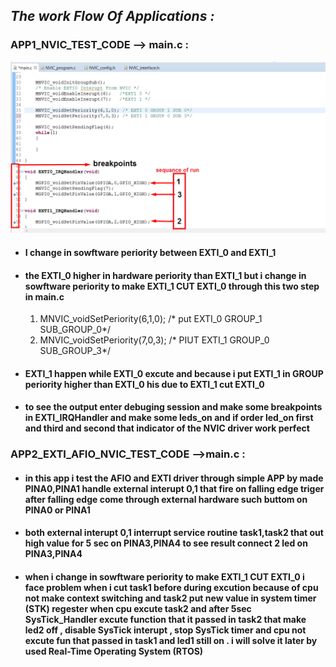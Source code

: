 ## _The work Flow Of Applications :_
### APP1_NVIC_TEST_CODE --> main.c :
![alt text](05-APPLICATIONS/images/APP1_NVIC_TEST_CODE.png "APP1_main.c")

* #### I change in sowftware periority between EXTI_0 and EXTI_1 
* #### the EXTI_0 higher in hardware periority than EXTI_1 but i change in sowftware periority to make EXTI_1 CUT EXTI_0 through this two step in main.c 


    1. MNVIC_voidSetPeriority(6,1,0); /* put EXTI_0 GROUP_1 SUB_GROUP_0*/
    2. MNVIC_voidSetPeriority(7,0,3); /* PIUT EXTI_1 GROUP_0 SUB_GROUP_3*/

* #### EXTI_1 happen while EXTI_0 excute and because i put EXTI_1 in GROUP periority higher than EXTI_0 his due to EXTI_1 cut EXTI_0
* #### to see the output enter debuging session and make some breakpoints in EXTI_IRQHandler and  make some leds_on and if order led_on first and third and second that indicator of the NVIC driver work perfect 

### APP2_EXTI_AFIO_NVIC_TEST_CODE -->main.c :
* #### in this app i test the AFIO and EXTI driver through simple APP by made PINA0,PINA1 handle external interupt 0,1 that fire on falling edge triger after falling edge come through external hardware such buttom on PINA0 or PINA1
* #### both external interupt 0,1 interrupt service routine task1,task2 that out high value for 5 sec on PINA3,PINA4 to see result connect 2 led on PINA3,PINA4
* #### when i change in sowftware periority to make EXTI_1 CUT EXTI_0 i face problem when i cut task1 before during excution because of cpu not make context switching and task2 put new value in system timer (STK) regester when cpu excute task2 and after 5sec SysTick_Handler excute function that it passed in task2 that make led2 off , disable SysTick interupt , stop SysTick timer and cpu not excute fun that passed in task1 and led1 still on . i will solve it later by used Real-Time Operating System (RTOS)